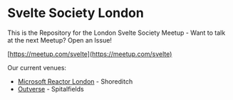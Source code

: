 # Svelte Society London

This is the Repository for the London Svelte Society Meetup - Want to talk at the next Meetup? Open an Issue!

[https://meetup.com/svelte](https://meetup.com/svelte)

Our current venues:

* [Microsoft Reactor London](https://reactor.microsoft.com/en-us/reactor/) - Shoreditch
* [Outverse](https://www.outverse.com/) - Spitalfields
